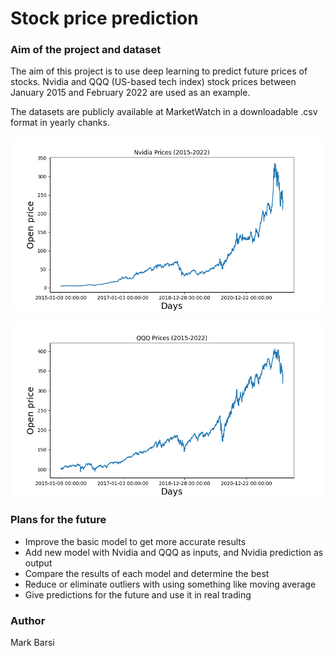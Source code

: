 # Stock price prediction

### Aim of the project and dataset

The aim of this project is to use deep learning to predict future prices of stocks. Nvidia and QQQ (US-based tech index) stock prices between January 2015 and February 2022 are used as an example.

The datasets are publicly available at MarketWatch in a downloadable .csv format in yearly chanks. 

![Nvidia prices](https://github.com/barsimark/stock-price-predictor/blob/master/images/Nvidia-prices.png)

![QQQ prices](https://github.com/barsimark/stock-price-predictor/blob/master/images/QQQ-prices.png)

### Plans for the future

- Improve the basic model to get more accurate results
- Add new model with Nvidia and QQQ as inputs, and Nvidia prediction as output
- Compare the results of each model and determine the best
- Reduce or eliminate outliers with using something like moving average
- Give predictions for the future and use it in real trading

### Author

Mark Barsi